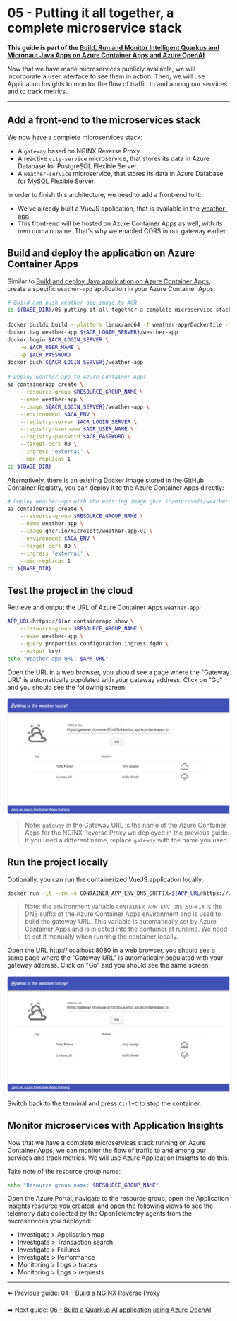 # 05 - Putting it all together, a complete microservice stack

__This guide is part of the [Build, Run and Monitor Intelligent Quarkus and Micronaut Java Apps on Azure Container Apps and Azure OpenAI](../README.md)__

Now that we have made microservices publicly available, we will incorporate a user interface to see them in action. Then, we will use Application Insights to monitor the flow of traffic to and among our services and to track metrics.

---

## Add a front-end to the microservices stack

We now have a complete microservices stack:

- A `gateway` based on NGINX Reverse Proxy.
- A reactive `city-service` microservice, that stores its data in Azure Database for PostgreSQL Flexible Server.
- A `weather-service` microservice, that stores its data in Azure Database for MySQL Flexible Server.

In order to finish this architecture, we need to add a front-end to it:

- We've already built a VueJS application, that is available in the [weather-app](weather-app/).
- This front-end will be hosted on Azure Container Apps as well, with its own domain name. That's why we enabled CORS in our gateway earlier.

## Build and deploy the application on Azure Container Apps

Similar to [Build and deploy Java application on Azure Container Apps](../01-build-a-simple-java-application/README.md#build-and-deploy-java-application-on-azure-container-apps), create a specific `weather-app` application in your Azure Container Apps.

```bash
# Build and push weather-app image to ACR
cd ${BASE_DIR}/05-putting-it-all-together-a-complete-microservice-stack

docker buildx build --platform linux/amd64 -f weather-app/Dockerfile -t weather-app ./weather-app
docker tag weather-app ${ACR_LOGIN_SERVER}/weather-app
docker login $ACR_LOGIN_SERVER \
    -u $ACR_USER_NAME \
    -p $ACR_PASSWORD
docker push ${ACR_LOGIN_SERVER}/weather-app

# Deploy weather-app to Azure Container Apps
az containerapp create \
    --resource-group $RESOURCE_GROUP_NAME \
    --name weather-app \
    --image ${ACR_LOGIN_SERVER}/weather-app \
    --environment $ACA_ENV \
    --registry-server $ACR_LOGIN_SERVER \
    --registry-username $ACR_USER_NAME \
    --registry-password $ACR_PASSWORD \
    --target-port 80 \
    --ingress 'external' \
    --min-replicas 1
cd ${BASE_DIR}
```

Alternatively, there is an existing Docker image stored in the GitHub Container Registry, you can deploy it to the Azure Container Apps directly:

```bash
# Deploy weather-app with the existing image ghcr.io/microsoft/weather-app-v1 to Azure Container Apps
az containerapp create \
    --resource-group $RESOURCE_GROUP_NAME \
    --name weather-app \
    --image ghcr.io/microsoft/weather-app-v1 \
    --environment $ACA_ENV \
    --target-port 80 \
    --ingress 'external' \
    --min-replicas 1
cd ${BASE_DIR}
```

## Test the project in the cloud

Retrieve and output the URL of Azure Container Apps `weather-app`:

```bash
APP_URL=https://$(az containerapp show \
    --resource-group $RESOURCE_GROUP_NAME \
    --name weather-app \
    --query properties.configuration.ingress.fqdn \
    --output tsv)
echo "Weather app URL: $APP_URL"
```

Open the URL in a web browser, you should see a page where the "Gateway URL" is automatically populated with your gateway address. Click on "Go" and you should see the following screen:

![VueJS front-end](media/01-vuejs-frontend.png)

> Note: `gateway` in the Gateway URL is the name of the Azure Container Apps for the NGINX Reverse Proxy we deployed in the previous guide. If you used a different name, replace `gateway` with the name you used.

## Run the project locally

Optionally, you can run the containerized VueJS application locally:

```bash
docker run -it --rm -e CONTAINER_APP_ENV_DNS_SUFFIX=${APP_URL#https://weather-app.} -p 8080:80 weather-app
```

> Note: the environment variable `CONTAINER_APP_ENV_DNS_SUFFIX` is the DNS suffix of the Azure Container Apps environment and is used to build the gateway URL. This variable is automatically set by Azure Container Apps and is injected into the container at runtime. We need to set it manually when running the container locally.

Open the URL http://localhost:8080 in a web browser, you should see a same page where the "Gateway URL" is automatically populated with your gateway address. Click on "Go" and you should see the same screen:

![VueJS front-end](media/01-vuejs-frontend.png)

Switch back to the terminal and press `Ctrl+C` to stop the container.

## Monitor microservices with Application Insights

Now that we have a complete microservices stack running on Azure Container Apps, we can monitor the flow of traffic to and among our services and track metrics. We will use Azure Application Insights to do this.

Take note of the resource group name:

```bash
echo "Resource group name: $RESOURCE_GROUP_NAME"
```

Open the Azure Portal, navigate to the resource group, open the Application Insights resource you created, and open the following views to see the telemetry data collected by the OpenTelemetry agents from the microservices you deployed:

* Investigate > Application map
* Investigate > Transaction search
* Investigate > Failures
* Investigate > Performance
* Monitoring > Logs > traces
* Monitoring > Logs > requests

---

⬅️ Previous guide: [04 - Build a NGINX Reverse Proxy](../04-build-a-nginx-reverse-proxy/README.md)

➡️ Next guide: [06 - Build a Quarkus AI application using Azure OpenAI](../06-build-a-quarkus-ai-application-using-azure-openai/README.md)
